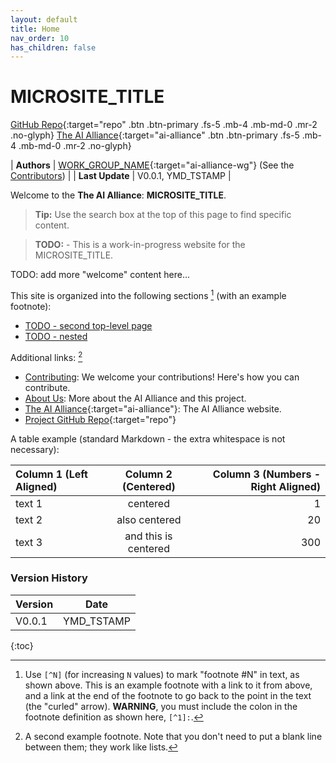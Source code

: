 ```yaml
---
layout: default
title: Home
nav_order: 10
has_children: false
---
```


# MICROSITE_TITLE

[GitHub Repo](https://github.com/The-AI-Alliance/REPO_NAME){:target="repo" .btn .btn-primary .fs-5 .mb-4 .mb-md-0 .mr-2 .no-glyph}
[The AI Alliance](https://thealliance.ai){:target="ai-alliance" .btn .btn-primary .fs-5 .mb-4 .mb-md-0 .mr-2 .no-glyph} 

| **Authors**     | [WORK_GROUP_NAME](https://thealliance.ai/focus-areas/WORK_GROUP_URL_NAME){:target="ai-alliance-wg"} (See the [Contributors]({{site.baseurl}}/contributing/#contributors)) |
| **Last Update** | V0.0.1, YMD_TSTAMP |

Welcome to the **The AI Alliance**: **MICROSITE_TITLE**.

> **Tip:** Use the search box at the top of this page to find specific content.

> **TODO:** - This is a work-in-progress website for the MICROSITE_TITLE.

TODO: add more "welcome" content here...

This site is organized into the following sections [^1] (with an example footnote):

* [TODO - second top-level page]({{site.baseurl}}/second_page)
* [TODO - nested]({{site.baseurl}}/nested/nested)

Additional links: [^2]

* [Contributing]({{site.baseurl}}/contributing): We welcome your contributions! Here's how you can contribute.
* [About Us]({{site.baseurl}}/about): More about the AI Alliance and this project.
* [The AI Alliance](https://thealliance.ai){:target="ai-alliance"}: The AI Alliance website.
* [Project GitHub Repo](https://github.com/The-AI-Alliance/REPO_NAME){:target="repo"}


A table example (standard Markdown - the extra whitespace is not necessary):

| Column 1 (Left Aligned) | Column 2 (Centered) | Column 3 (Numbers - Right Aligned) |
| :------- | :------------------: | -----: |
| text 1   | centered             | 1      |
| text 2   | also centered        | 20     |
| text 3   | and this is centered | 300    |

### Version History

| Version     | Date       |
| :---------- | :--------: |
| V0.0.1      | YMD_TSTAMP |

[^1]: Use `[^N]` (for increasing `N` values) to mark "footnote #N" in text, as shown above. This is an example footnote with a link to it from above, and a link at the end of the footnote to go back to the point in the text (the "curled" arrow). **WARNING**, you must include the colon in the footnote definition as shown here, `[^1]:`.
[^2]: A second example footnote. Note that you don't need to put a blank line between them; they work like lists.

<!-- 
Use the following construct to automatically show a table of
contents (ToC) for the child pages.
For this page, you already have a "manual" ToC in the bullet 
lists above.
-->
{:toc}
